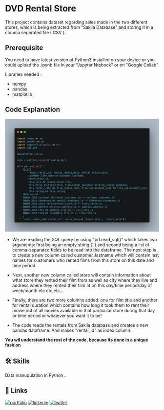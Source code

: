 
# DVD Rental Store 

This project contains dataset regarding sales made in the two different stores, which is being extracted from "Sakila Database" and storing it in a comma seperated file ( CSV ).
 


## Prerequisite
You need to have latest version of Python3 installed on your device
or you could upload the .ipynb file in your "Jupyter Ntebook" or on "Google Collab" 

Libraries needed : 
* numpy 
* pandas
* matplotlib
## Code Explanation
   <img src="Code snippets/carbon.png" alt="sql query" width = 800/>
   
* We are reading the SQL query by using "pd.read_sql()" which takes two arguments: first being an empty string ('') and second being a list of comma-separated fields to be read into the dataframe.
The next step is to create a new column called customer_lastname which will contain last names for customers who rented films from this store on this date and time period.

* Next, another new column called store will contain information about what store they rented their film from as well as city where they live and address where they rented their film at on this day/time period/day of week/month etc etc etc...

* Finally, there are two more columns added: one for film title and another for rental duration which contains how long it took them to rent their movie out of all movies available in that particular store during that day or time period or whatever you want it to be!

* The code reads the rentals from Sakila database and creates a new pandas dataframe. And makes "rental_id" as index column.

**You wil understand the rest of the code, because its done in a unique fashion**

## 🛠 Skills
Data manupulation in Python ..

## 🔗 Links
[![portfolio](https://img.shields.io/badge/my_portfolio-000?style=for-the-badge&logo=ko-fi&logoColor=white)](https://github.com/ritikkarir24)
[![linkedin](https://img.shields.io/badge/linkedin-0A66C2?style=for-the-badge&logo=linkedin&logoColor=white)](https://www.linkedin.com/in/ritik-karir-24rs)
[![twitter](https://img.shields.io/badge/twitter-1DA1F2?style=for-the-badge&logo=twitter&logoColor=white)](https://twitter.com/karir_ritik?t=Qa_6KgEXQr7vpo_7ICF82Q&s=08)

